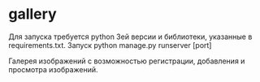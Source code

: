 # gallery
Для запуска требуется python 3ей версии и библиотеки, указанные в requirements.txt.
Запуск python manage.py runserver [port]

Галерея изображений с возможностью регистрации, добавления и просмотра изображений.
